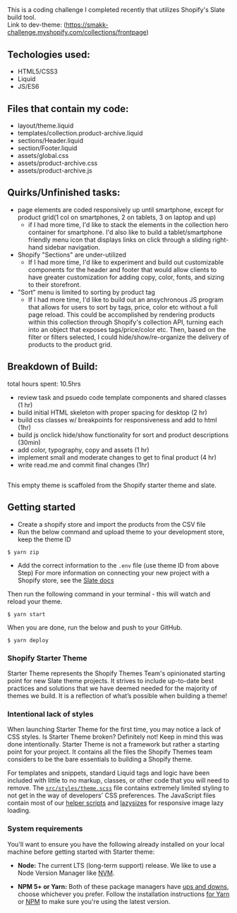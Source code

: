 ##
This is a coding challenge I completed recently that utilizes Shopify's Slate build tool. </br>
Link to dev-theme: (https://smakk-challenge.myshopify.com/collections/frontpage)

## Techologies used:
- HTML5/CSS3
- Liquid
- JS/ES6

## Files that contain my code:
- layout/theme.liquid
- templates/collection.product-archive.liquid
- sections/Header.liquid
- section/Footer.liquid
- assets/global.css
- assets/product-archive.css
- assets/product-archive.js

## Quirks/Unfinished tasks:
- page elements are coded responsively up until smartphone, except for product grid(1 col on smartphones, 2 on tablets, 3 on laptop and up)
  - if I had more time, I'd like to stack the elements in the collection hero container for smartphone. I'd also like to build a tablet/smartphone friendly menu icon that displays links on click through a sliding right-hand sidebar navigation.
- Shopify "Sections" are under-utilized
  - If I had more time, I'd like to experiment and build out customizable components for the header and footer that would allow clients to have greater customization for adding copy, color, fonts, and sizing to their storefront.
- "Sort" menu is limited to sorting by product tag
  - If I had more time, I'd like to build out an ansychronous JS program that allows for users to sort by tags, price, color etc without a full page reload. This could be accomplished by rendering products within this collection through Shopify's collection API, turning each into an object that exposes tags/price/color etc. Then, based on the filter or filters selected, I could hide/show/re-organize the delivery of products to the product grid.

## Breakdown of Build:
total hours spent: 10.5hrs
- review task and psuedo code template components and shared classes (1 hr)
- build initial HTML skeleton with proper spacing for desktop (2 hr)
- build css classes w/ breakpoints for responsiveness and add to html (1hr)
- build js onclick hide/show functionality for sort and product descriptions (30min)
- add color, typography, copy and assets (1 hr)
- implement small and moderate changes to get to final product (4 hr)
- write read.me and commit final changes (1hr)

##

This empty theme is scaffoled from the Shopify starter theme and slate.

## Getting started

- Create a shopify store and import the products from the CSV file
- Run the below command and upload theme to your development store, keep the theme ID

```
$ yarn zip
```

- Add the correct information to the `.env` file (use theme ID from above Step) For more information on connecting your new project with a Shopify store, see the [Slate docs](https://github.com/Shopify/slate/wiki/3.-Connect-to-your-store)

Then run the following command in your terminal - this will watch and reload your theme.

```
$ yarn start
```

When you are done, run the below and push to your GitHub.

```
$ yarn deploy
```

### Shopify Starter Theme

Starter Theme represents the Shopify Themes Team's opinionated starting point for new Slate theme projects. It strives to include up-to-date best practices and solutions that we have deemed needed for the majority of themes we build. It is a reflection of what’s possible when building a theme!

### Intentional lack of styles

When launching Starter Theme for the first time, you may notice a lack of CSS styles. Is Starter Theme broken? Definitely not! Keep in mind this was done intentionally. Starter Theme is not a framework but rather a starting point for your project. It contains all the files the Shopify Themes team considers to be the bare essentials to building a Shopify theme.

For templates and snippets, standard Liquid tags and logic have been included with little to no markup, classes, or other code that you will need to remove. The [`src/styles/theme.scss`](https://github.com/Shopify/starter-theme/blob/master/src/assets/styles/theme.scss) file contains extremely limited styling to not get in the way of developers' CSS preferences. The JavaScript files contain most of our [helper scripts](https://github.com/Shopify/theme-scripts/tree/master/packages) and [lazysizes](https://github.com/aFarkas/lazysizes) for responsive image lazy loading.

### System requirements

You'll want to ensure you have the following already installed on your local machine before getting started with Starter theme:

- **Node:** The current LTS (long-term support) release. We like to use a Node Version Manager like [NVM](https://github.com/creationix/nvm).

- **NPM 5+ or Yarn:** Both of these package managers have [ups and downs](https://blog.risingstack.com/yarn-vs-npm-node-js-package-managers/), choose whichever you prefer. Follow the installation instructions [for Yarn](https://yarnpkg.com/en/docs/install) or [NPM](https://www.npmjs.com/get-npm) to make sure you're using the latest version.
